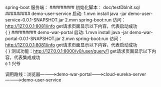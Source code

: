 spring-boot 服务端：
######### 初始化脚本：
doc/testDbInit.sql
######### demo-user-service
启动: 1.mvn install 
		java -jar demo-user-service-0.0.1-SNAPSHOT.jar
	  2.mvn spring-boot:run
访问：http://127.0.0.1:8081/info
	 get请求页面显示以下内容，代表启动成功	
	 { }
######### demo-war-portal
启动: 1.mvn install 
		java -jar demo-war-portal-0.0.1-SNAPSHOT.jar
	  2.mvn spring-boot:run
访问：http://127.0.0.1:8081/info
	 get请求页面显示以下内容，代表启动成功	
	 { }
测试功能：http://127.0.0.1:8000/v0/user/query/1
	get请求页面显示以下内容，代表集成成功	
	<ActionResponse>
		<code>0</code>
		<message/>
		<data>
			<id>1</id>
			<name>兴爷</name>
		</data>
	</ActionResponse>
	
调用路线：浏览器————>demo-war-portal--->cloud-eureka-server————>demo-user-service